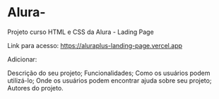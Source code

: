 # Alura-
Projeto curso HTML e CSS da Alura - Lading Page

Link para acesso: https://aluraplus-landing-page.vercel.app

Adicionar:

Descrição do seu projeto;
Funcionalidades;
Como os usuários podem utilizá-lo;
Onde os usuários podem encontrar ajuda sobre seu projeto;
Autores do projeto.
